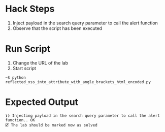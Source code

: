 # Hack Steps

1. Inject payload in the search query parameter to call the alert function
2. Observe that the script has been executed

# Run Script

1. Change the URL of the lab
2. Start script

```
~$ python reflected_xss_into_attribute_with_angle_brackets_html_encoded.py
```

# Expected Output

```
❯❯ Injecting payload in the search query parameter to call the alert function.. OK
🗹 The lab should be marked now as solved
```
